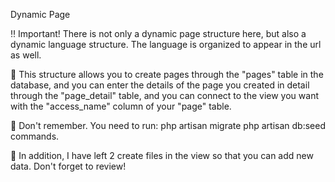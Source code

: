 Dynamic Page

:bangbang: Important! There is not only a dynamic page structure here, but also a dynamic language structure. The language is organized to appear in the url as well.

:white_square_button: This structure allows you to create pages through the "pages" table in the database, and you can enter the details of the page you created in detail through the "page_detail" table, and you can connect to the view you want with the "access_name" column of your "page" table.

:key: Don't remember. You need to run:
php artisan migrate
php artisan db:seed
commands.

:sunrise: In addition, I have left 2 create files in the view so that you can add new data. Don't forget to review!
